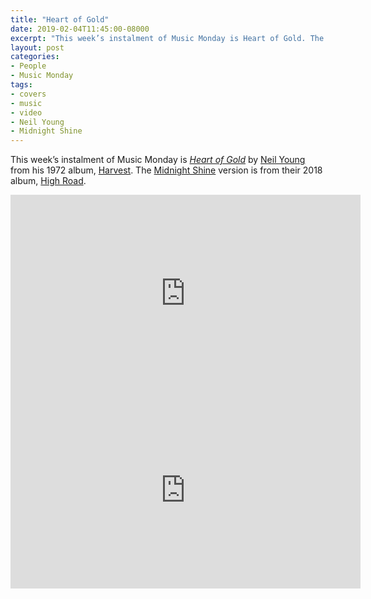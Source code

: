```yaml
---
title: "Heart of Gold"
date: 2019-02-04T11:45:00-08000
excerpt: "This week’s instalment of Music Monday is Heart of Gold. The 1972 Neil Young original and a 2018 cover by Midnight Shine."
layout: post
categories:
- People
- Music Monday
tags:
- covers
- music
- video
- Neil Young
- Midnight Shine
---
```

This week’s instalment of Music Monday is [_Heart of Gold_](https://en.wikipedia.org/wiki/Heart_of_Gold_(Neil_Young_song)) by
[Neil Young](http://neilyoung.com/) from his 1972 album,
[Harvest](https://en.wikipedia.org/wiki/Harvest_(Neil_Young_album)). The [Midnight Shine](https://midnightshineonline.com/)
version is from their 2018 album, [High Road](https://midnightshineonline.com/high-road/).

<div class="video-container">
<iframe width="560" height="315" src="https://www.youtube.com/embed/Eh44QPT1mPE" frameborder="0" allowfullscreen></iframe>
</div>

<div class="video-container">
<iframe width="560" height="315" src="https://www.youtube.com/embed/HMTzfSWNBhc" frameborder="0" allowfullscreen></iframe>
</div>
